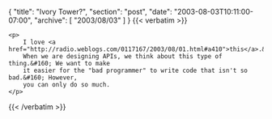 {
  "title": "Ivory Tower?",
  "section": "post",
  "date": "2003-08-03T10:11:00-07:00",
  "archive": [
    "2003/08/03"
  ]
}
{{< verbatim >}}

    <p>
        I love <a href="http://radio.weblogs.com/0117167/2003/08/01.html#a410">this</a>.&#160;
        When we are designing APIs, we think about this type of thing.&#160; We want to make
        it easier for the "bad programmer" to write code that isn't so bad.&#160; However,
        you can only do so much.
    </p>

{{< /verbatim >}}
